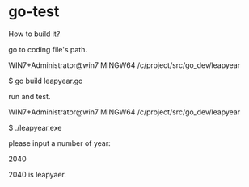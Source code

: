 # go-test
How to build it?

go to coding file's path.

WIN7+Administrator@win7 MINGW64 /c/project/src/go_dev/leapyear

$ go build leapyear.go

run and test.

WIN7+Administrator@win7 MINGW64 /c/project/src/go_dev/leapyear

$ ./leapyear.exe

please input a number of year:

2040

2040 is leapyaer.
